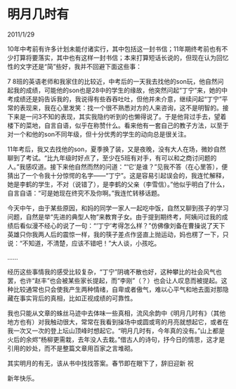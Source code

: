 # 明月几时有
2011/1/29

10年中考前有许多计划未能付诸实行，其中包括这一封书信；11年期终考前也有不少打算将要落实，其中也有这样一封书信；本来打算短话长说的，但现在认为回忆性的文字还是“简”些好，我并不回避下面这些事：

7 8班的英语老师和我家住的比较近，中考后的一天我去找他的son玩，他自然问起我的成绩，可能他的son也是28中的学生的缘故，他突然问起“丁宁”来，她的中考成绩还是妈告诉我的，我说得有些吞吞吐吐，但他并未介意，继续问起“丁宁”平常的表现来，我在心里发笑：找一个很不熟悉对方的人来咨询，这不是明智的。接下来是一问3不知的表现，其实我隐约听到的也懒得说了。于是他背过手去，望着楼下的菜地，自言自语，似乎在称赞什么。看来他有一套自己的教子方法，以至于对一个和他的son不同年级，但十分优秀的学生的动向总是很关注。

11年考后，我又去找他的son，夏季换了装，又是夜晚，没有大人在场，微妙自然聊到了考试。“比九年级时好点了，至少在5班有对手，有可以和之商讨问题的人。”我感叹道。接下来他自然而然的问道：“‘它’是谁？”见我不答（在心里答），便猜出了一个令我十分惊愕的名字——“丁宁”。这是容易引起误会的，我连忙解释，她是李鹤的学生，不对（说错了），是李鹤的父亲（李雪信）。”他似乎明白了什么，自言自语：“可是她现在终究不及你啊。”我连忙转移话题。

今天中午，由于某些原因，和妈的同学一家人一起吃中饭，自然又聊到孩子的学习问题，自然是举“先进的典型人物”来教育子女。由于提到期终考，阿姨问过我的成绩后看似漫不经心的说了一句：“‘丁宁’考得怎么样？”仿佛像刘备在曹操说了天下英雄只你我两人后的震惊一样，我的筷子差点作竖直上抛运动，妈也楞了一下，只说：“不知道，不清楚，应该不错吧！”大人谈，小孩吃。

……

经历这些事情我的感受比较复杂，“丁宁”阴魂不散也好，这种攀比的社会风气也罢，也许“赵丰”也会被某些家长提起，而“李刚”（？）也会让人叹息而被提起。这种比较通常也只会使我产生两种情绪，自卑或者傲气，难以心平气和地去面对那隐藏在事实背后的真相，比如正视成绩的可靠性。

我也只能从文章的蛛丝马迹中去体味一些真相，流风余韵中《明月几时有》（其他地方也有）对我触动很大，常常在我看到操场中或圆或弯的月亮就想起它，或者在我一次又一次的登上坛山顶峰时想起它。“明月几时有，今年真的没有。”山上都是火后的余烬“杨柳更需栽，去年没人去栽。”借古人的诗句，抒今日的情思，这才是引用的妙处，而不是整篇文章用百家之言堆砌。

其实明月的有无，该从书中找找答案。春节即在眼下了，辞旧迎新 祝

新年快乐。